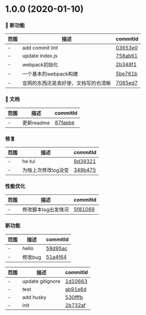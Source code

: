 # 1.0.0 (2020-01-10)

### 🌟 新功能
范围|描述|commitId
--|--|--
 - | add commit lint | [03653e0](https://github.com/Hillkinsh/my-webpack/commit/03653e0)
 - | update index.js | [758ab61](https://github.com/Hillkinsh/my-webpack/commit/758ab61)
 - | webpack初始化 | [2b348f1](https://github.com/Hillkinsh/my-webpack/commit/2b348f1)
 - | 一个基本的webpack构建 | [5be761b](https://github.com/Hillkinsh/my-webpack/commit/5be761b)
 - | 官网的东西还是真好使，文档写的也清晰 | [7085ed7](https://github.com/Hillkinsh/my-webpack/commit/7085ed7)


### 📝 文档
范围|描述|commitId
--|--|--
 - | 更新readme | [87faebe](https://github.com/Hillkinsh/my-webpack/commit/87faebe)


### 修复
范围|描述|commitId
--|--|--
 - | he tui | [9d39321](https://github.com/Hillkinsh/my-webpack/commit/9d39321)
 - | 为啥上次修改log没变 | [349b475](https://github.com/Hillkinsh/my-webpack/commit/349b475)


### 性能优化
范围|描述|commitId
--|--|--
 - | 修改脚本log出发情况 | [5f81069](https://github.com/Hillkinsh/my-webpack/commit/5f81069)


### 新功能
范围|描述|commitId
--|--|--
 - | hello | [58d95ac](https://github.com/Hillkinsh/my-webpack/commit/58d95ac)
 - | 修改bug | [51a4f64](https://github.com/Hillkinsh/my-webpack/commit/51a4f64)


范围|描述|commitId
--|--|--
 - | update gitignore | [1d10663](https://github.com/Hillkinsh/my-webpack/commit/1d10663)
 - | test | [ab91e6d](https://github.com/Hillkinsh/my-webpack/commit/ab91e6d)
 - | add husky | [530fffb](https://github.com/Hillkinsh/my-webpack/commit/530fffb)
 - | init | [2b732af](https://github.com/Hillkinsh/my-webpack/commit/2b732af)

